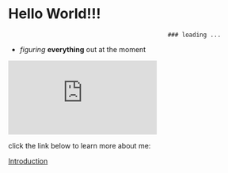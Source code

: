 # **Hello World!!!**

                                                 ### loading ...
* *figuring* **everything** out at the moment
  
![Photo](https://ryanmartinez1.github.io/cse15l-lab-reports/lab-report-1-week-0.md)
  
  click the link below to learn more about me:

[Introduction](https://ryanmartinez1.github.io/cse15l-lab-reports/intro.html)